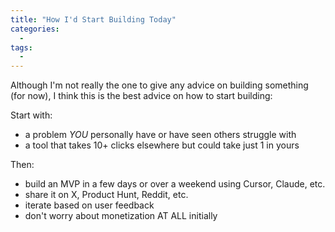 ```yaml
---
title: "How I'd Start Building Today"
categories:
  - 
tags:
  - 
---
```


Although I'm not really the one to give any advice on building something (for now), I think this is the best advice on how to start building:

Start with:
- a problem _YOU_ personally have or have seen others struggle with
- a tool that takes 10+ clicks elsewhere but could take just 1 in yours

Then:
- build an MVP in a few days or over a weekend using Cursor, Claude, etc.
- share it on X, Product Hunt, Reddit, etc.
- iterate based on user feedback
- don't worry about monetization AT ALL initially
